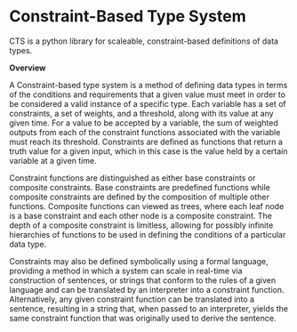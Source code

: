# Constraint-Based Type System

CTS is a python library for scaleable, constraint-based definitions of data types.

__Overview__

A Constraint-based type system is a method of defining data types in terms of the conditions and requirements that a given value must meet in order to be considered a valid instance of a specific type. Each variable has a set of constraints, a set of weights, and a threshold, along with its value at any given time. For a value to be accepted by a variable, the sum of weighted outputs from each of the constraint functions associated with the variable must reach its threshold. Constraints are defined as functions that return a truth value for a given input, which in this case is the value held by a certain variable at a given time.
	
Constraint functions are distinguished as either base constraints or composite constraints. Base constraints are predefined functions while composite constraints are defined by the composition of multiple other functions. Composite functions can viewed as trees, where each leaf node is a base constraint and each other node is a composite constraint. The depth of a composite constraint is limitless, allowing for possibly infinite hierarchies of functions to be used in defining the conditions of a particular data type.

Constraints may also be defined symbolically using a formal language, providing a method in which a system can scale in real-time via construction of sentences, or strings that conform to the rules of a given language and can be translated by an interpreter into a constraint function. Alternatively, any given constraint function can be translated into a sentence, resulting in a string that, when passed to an interpreter, yields the same constraint function that was originally used to derive the sentence.
